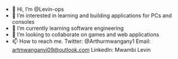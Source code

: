- 👋 Hi, I’m @Levin-ops
- 👀 I’m interested in learning and building applications for PCs and consoles
- 🌱 I’m currently learning software engineering
- 💞️ I’m looking to collaborate on games and web applications
- 📫 How to reach me. Twitter: @Arthurmwangany1
                      Email: artmwanganyi09@outlook.com
                      LinkedIn: Mwambi Levin

<!---
Levin-ops/Levin-ops is a ✨ special ✨ repository because its `README.md` (this file) appears on your GitHub profile.
You can click the Preview link to take a look at your changes.
--->
